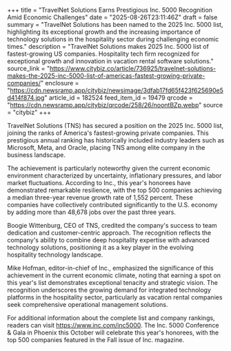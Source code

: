 +++
title = "TravelNet Solutions Earns Prestigious Inc. 5000 Recognition Amid Economic Challenges"
date = "2025-08-26T23:11:46Z"
draft = false
summary = "TravelNet Solutions has been named to the 2025 Inc. 5000 list, highlighting its exceptional growth and the increasing importance of technology solutions in the hospitality sector during challenging economic times."
description = "TravelNet Solutions makes 2025 Inc. 5000 list of fastest-growing US companies. Hospitality tech firm recognized for exceptional growth and innovation in vacation rental software solutions."
source_link = "https://www.citybiz.co/article/736925/travelnet-solutions-makes-the-2025-inc-5000-list-of-americas-fastest-growing-private-companies/"
enclosure = "https://cdn.newsramp.app/citybiz/newsimage/3dfab17fd65f423f625690e5d414f874.jpg"
article_id = 182524
feed_item_id = 19479
qrcode = "https://cdn.newsramp.app/citybiz/qrcode/258/26/noontBZp.webp"
source = "citybiz"
+++

<p>TravelNet Solutions (TNS) has secured a position on the 2025 Inc. 5000 list, joining the ranks of America's fastest-growing private companies. This prestigious annual ranking has historically included industry leaders such as Microsoft, Meta, and Oracle, placing TNS among elite company in the business landscape.</p><p>The achievement is particularly noteworthy given the current economic environment characterized by uncertainty, inflationary pressures, and labor market fluctuations. According to Inc., this year's honorees have demonstrated remarkable resilience, with the top 500 companies achieving a median three-year revenue growth rate of 1,552 percent. These companies have collectively contributed significantly to the U.S. economy by adding more than 48,678 jobs over the past three years.</p><p>Boogie Wittenburg, CEO of TNS, credited the company's success to team dedication and customer-centric approach. The recognition reflects the company's ability to combine deep hospitality expertise with advanced technology solutions, positioning it as a key player in the evolving hospitality technology landscape.</p><p>Mike Hofman, editor-in-chief of Inc., emphasized the significance of this achievement in the current economic climate, noting that earning a spot on this year's list demonstrates exceptional tenacity and strategic vision. The recognition underscores the growing demand for integrated technology platforms in the hospitality sector, particularly as vacation rental companies seek comprehensive operational management solutions.</p><p>For additional information about the complete list and company rankings, readers can visit <a href="https://www.inc.com/inc5000" rel="nofollow" target="_blank">https://www.inc.com/inc5000</a>. The Inc. 5000 Conference & Gala in Phoenix this October will celebrate this year's honorees, with the top 500 companies featured in the Fall issue of Inc. magazine.</p>